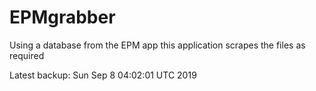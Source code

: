 # EPMgrabber
Using a database from the EPM app this application scrapes the files as required


Latest backup: Sun Sep 8 04:02:01 UTC 2019
